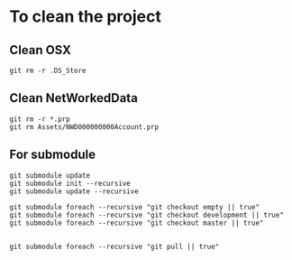 # To clean the project

## Clean OSX
```
git rm -r .DS_Store
```
## Clean NetWorkedData
```
git rm -r *.prp
git rm Assets/NWD000000000Account.prp
```

## For submodule
```
git submodule update
git submodule init --recursive
git submodule update --recursive

git submodule foreach --recursive "git checkout empty || true"
git submodule foreach --recursive "git checkout development || true"
git submodule foreach --recursive "git checkout master || true"


git submodule foreach --recursive "git pull || true"

```